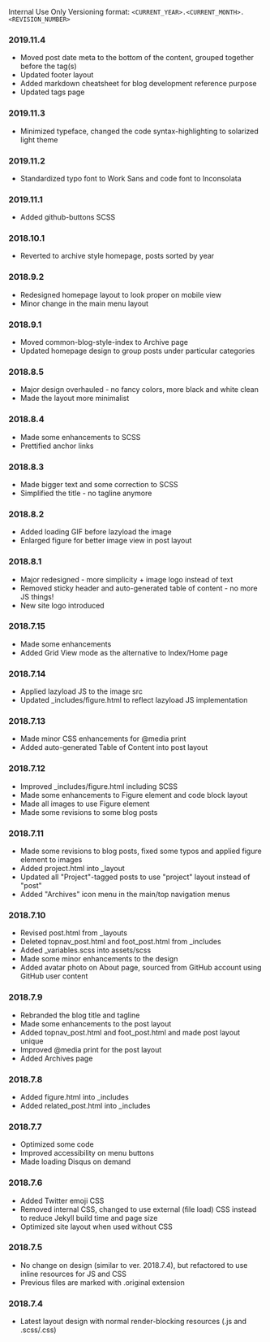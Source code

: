 Internal Use Only
Versioning format: `<CURRENT_YEAR>.<CURRENT_MONTH>.<REVISION_NUMBER>`

### 2019.11.4
- Moved post date meta to the bottom of the content, grouped together before the tag(s)
- Updated footer layout
- Added markdown cheatsheet for blog development reference purpose
- Updated tags page

### 2019.11.3
- Minimized typeface, changed the code syntax-highlighting to solarized light theme

### 2019.11.2
- Standardized typo font to Work Sans and code font to Inconsolata

### 2019.11.1
- Added github-buttons SCSS

### 2018.10.1
- Reverted to archive style homepage, posts sorted by year

### 2018.9.2
- Redesigned homepage layout to look proper on mobile view
- Minor change in the main menu layout

### 2018.9.1
- Moved common-blog-style-index to Archive page
- Updated homepage design to group posts under particular categories

### 2018.8.5
- Major design overhauled - no fancy colors, more black and white clean
- Made the layout more minimalist

### 2018.8.4
- Made some enhancements to SCSS
- Prettified anchor links

### 2018.8.3
- Made bigger text and some correction to SCSS
- Simplified the title - no tagline anymore

### 2018.8.2
- Added loading GIF before lazyload the image
- Enlarged figure for better image view in post layout

### 2018.8.1
- Major redesigned - more simplicity + image logo instead of text
- Removed sticky header and auto-generated table of content - no more JS things!
- New site logo introduced

### 2018.7.15
- Made some enhancements
- Added Grid View mode as the alternative to Index/Home page

### 2018.7.14
- Applied lazyload JS to the image src
- Updated _includes/figure.html to reflect lazyload JS implementation

### 2018.7.13
- Made minor CSS enhancements for @media print
- Added auto-generated Table of Content into post layout

### 2018.7.12
- Improved _includes/figure.html including SCSS
- Made some enhancements to Figure element and code block layout
- Made all images to use Figure element
- Made some revisions to some blog posts

### 2018.7.11
- Made some revisions to blog posts, fixed some typos and applied figure element to images
- Added project.html into _layout
- Updated all "Project"-tagged posts to use "project" layout instead of "post"
- Added "Archives" icon menu in the main/top navigation menus

### 2018.7.10

- Revised post.html from _layouts
- Deleted topnav_post.html and foot_post.html from _includes
- Added _variables.scss into assets/scss
- Made some minor enhancements to the design
- Added avatar photo on About page, sourced from GitHub account using GitHub user content

### 2018.7.9

- Rebranded the blog title and tagline
- Made some enhancements to the post layout
- Added topnav_post.html and foot_post.html and made post layout unique
- Improved @media print for the post layout
- Added Archives page

### 2018.7.8

- Added figure.html into _includes
- Added related_post.html into _includes

### 2018.7.7

- Optimized some code
- Improved accessibility on menu buttons
- Made loading Disqus on demand

### 2018.7.6

- Added Twitter emoji CSS
- Removed internal CSS, changed to use external (file load) CSS instead to reduce Jekyll build time and page size
- Optimized site layout when used without CSS

### 2018.7.5

- No change on design (similar to ver. 2018.7.4), but refactored to use inline resources for JS and CSS
- Previous files are marked with .original extension

### 2018.7.4

- Latest layout design with normal render-blocking resources (.js and .scss/.css)